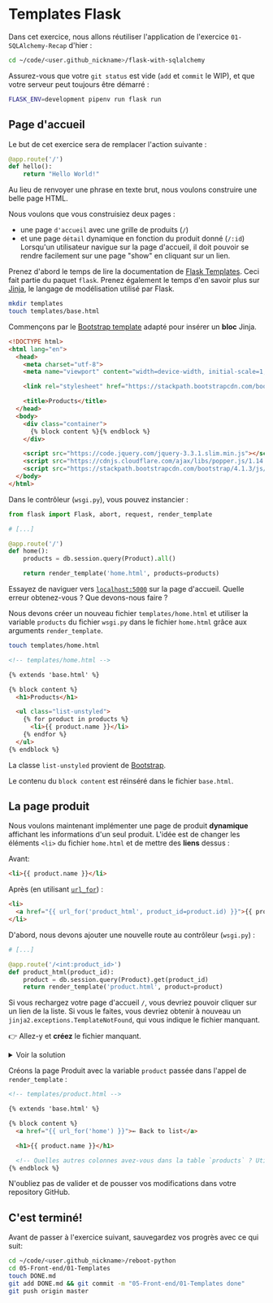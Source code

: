 # Templates Flask

Dans cet exercice, nous allons réutiliser l'application de l'exercice `01-SQLAlchemy-Recap` d'hier  :

```bash
cd ~/code/<user.github_nickname>/flask-with-sqlalchemy
```

Assurez-vous que votre `git status` est vide (`add` et `commit` le WIP), et que votre serveur peut toujours être démarré :

```bash
FLASK_ENV=development pipenv run flask run
```

## Page d'accueil

Le but de cet exercice sera de remplacer l'action suivante :

```python
@app.route('/')
def hello():
    return "Hello World!"
```

Au lieu de renvoyer une phrase en texte brut, nous voulons construire une belle page HTML.

Nous voulons que vous construisiez deux pages :
- une page `d'accueil` avec une grille de produits (`/`)
- et une page `détail` dynamique en fonction du produit donné (`/:id`)
Lorsqu'un utilisateur navigue sur la page d'accueil, il doit pouvoir se rendre facilement sur une page "show" en cliquant sur un lien.

Prenez d'abord le temps de lire la documentation de [Flask Templates](http://flask.pocoo.org/docs/1.0/tutorial/templates/). Ceci fait partie du paquet `flask`. Prenez également le temps d'en savoir plus sur [Jinja](http://jinja.pocoo.org/docs/2.10/templates/), le langage de modélisation utilisé par Flask.

```bash
mkdir templates
touch templates/base.html
```

Commençons par le [Bootstrap template](https://getbootstrap.com/docs/4.1/getting-started/introduction/) adapté pour insérer un **bloc** Jinja.

```html
<!DOCTYPE html>
<html lang="en">
  <head>
    <meta charset="utf-8">
    <meta name="viewport" content="width=device-width, initial-scale=1, shrink-to-fit=no">

    <link rel="stylesheet" href="https://stackpath.bootstrapcdn.com/bootstrap/4.1.3/css/bootstrap.min.css">

    <title>Products</title>
  </head>
  <body>
    <div class="container">
      {% block content %}{% endblock %}
    </div>

    <script src="https://code.jquery.com/jquery-3.3.1.slim.min.js"></script>
    <script src="https://cdnjs.cloudflare.com/ajax/libs/popper.js/1.14.3/umd/popper.min.js"></script>
    <script src="https://stackpath.bootstrapcdn.com/bootstrap/4.1.3/js/bootstrap.min.js"></script>
  </body>
</html>
```

Dans le contrôleur (`wsgi.py`), vous pouvez instancier :

```python
from flask import Flask, abort, request, render_template

# [...]

@app.route('/')
def home():
    products = db.session.query(Product).all()

    return render_template('home.html', products=products)
```

Essayez de naviguer vers [`localhost:5000`](http://localhost:5000) sur la page d'accueil. Quelle erreur obtenez-vous ? Que devons-nous faire ?

Nous devons créer un nouveau fichier `templates/home.html` et utiliser la variable `products` du fichier `wsgi.py` dans le fichier `home.html` grâce aux arguments `render_template`.

```bash
touch templates/home.html
```

```html
<!-- templates/home.html -->

{% extends 'base.html' %}

{% block content %}
  <h1>Products</h1>

  <ul class="list-unstyled">
    {% for product in products %}
      <li>{{ product.name }}</li>
    {% endfor %}
  </ul>
{% endblock %}
```

La classe `list-unstyled` provient de [Bootstrap](https://getbootstrap.com/docs/4.1/content/typography/#unstyled).

Le contenu du `block content` est réinséré dans le fichier `base.html`.

## La page produit

Nous voulons maintenant implémenter une page de produit **dynamique** affichant les informations d'un seul produit. L'idée est de changer les éléments `<li>` du fichier `home.html` et de mettre des **liens** dessus :

Avant:

```html
<li>{{ product.name }}</li>
```

Après (en utilisant [`url_for`](http://flask.pocoo.org/docs/1.0/api/#flask.url_for)) :

```html
<li>
  <a href="{{ url_for('product_html', product_id=product.id) }}">{{ product.name }}</a>
</li>
```

D'abord, nous devons ajouter une nouvelle route au contrôleur (`wsgi.py`) :

```python
# [...]

@app.route('/<int:product_id>')
def product_html(product_id):
    product = db.session.query(Product).get(product_id)
    return render_template('product.html', product=product)
```

Si vous rechargez votre page d'accueil `/`, vous devriez pouvoir cliquer sur un lien de la liste. Si vous le faites, vous devriez obtenir à nouveau un `jinja2.exceptions.TemplateNotFound`, qui vous indique le fichier manquant.

:point_right: Allez-y et **créez** le fichier manquant.

<details><summary markdown="span">Voir la solution
</summary>

Vous devez exécuter:

```bash
touch templates/product.html
```

</details>


Créons la page Produit avec la variable `product` passée dans l'appel de `render_template` :

```html
<!-- templates/product.html -->

{% extends 'base.html' %}

{% block content %}
  <a href="{{ url_for('home') }}">← Back to list</a>

  <h1>{{ product.name }}</h1>

  <!-- Quelles autres colonnes avez-vous dans la table `products` ? Utilisez-les ici ! -->
{% endblock %}
```

N'oubliez pas de valider et de pousser vos modifications dans votre repository GitHub.

## C'est terminé!

Avant de passer à l'exercice suivant, sauvegardez vos progrès avec ce qui suit:

```bash
cd ~/code/<user.github_nickname>/reboot-python
cd 05-Front-end/01-Templates
touch DONE.md
git add DONE.md && git commit -m "05-Front-end/01-Templates done"
git push origin master
```
